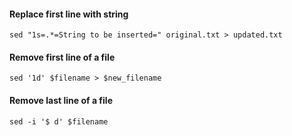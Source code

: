 #### Replace first line with string
```
sed "1s=.*=String to be inserted=" original.txt > updated.txt
```

#### Remove first line of a file
```
sed '1d' $filename > $new_filename
```

#### Remove last line of a file
```
sed -i '$ d' $filename
```
